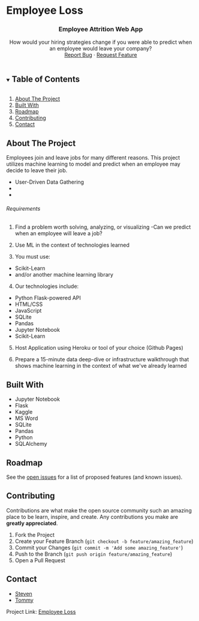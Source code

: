 # Employee Loss

<!-- README -->
  <h3 align="center">Employee Attrition Web App</h3>
  <p align="center"> 
    How would your hiring strategies change if you were able to predict when an employee would leave your company?
    <br />
    <a href="https://github.com/SteveZych/Final-Project/issues">Report Bug</a>
    ·
    <a href="https://github.com/SteveZych/Final-Project/issues">Request Feature</a>
  </p>
</p>


<!-- TABLE OF CONTENTS -->
<details open="open">
  <summary><h2 style="display: inline-block">Table of Contents</h2></summary>
  <ol>
    <li>
      <a href="#about-the-project">About The Project</a>
    <li><a href="#built-with">Built With</a></li>
    <li><a href="#roadmap">Roadmap</a></li>
    <li><a href="#contributing">Contributing</a></li>
    <li><a href="#contact">Contact</a></li>
  </ol>
</details>


<!-- ABOUT THE PROJECT -->
## About The Project

Employees join and leave jobs for many different reasons. This project utilizes machine learning to model and predict when an employee may decide to leave their job. 

*  User-Driven Data Gathering
*  
*  

###### Requirements

1. Find a problem worth solving, analyzing, or visualizing
  -Can we predict when an employee will leave a job?

2. Use ML in the context of technologies learned

3. You must use:
  - Scikit-Learn
  - and/or another machine learning library
 
4. Our technologies include:
  - Python Flask-powered API
  - HTML/CSS
  - JavaScript
  - SQLite
  - Pandas
  - Jupyter Notebook
  - Scikit-Learn
  
5. Host Application using Heroku or tool of your choice (Github Pages)

8. Prepare a 15-minute data deep-dive or infrastructure walkthrough that shows
   machine learning in the context of what we've already learned

<!-- BUILT WITH -->
## Built With

* Jupyter Notebook
* Flask
* Kaggle
* MS Word
* SQLite
* Pandas
* Python
* SQLAlchemy


<!-- ROADMAP -->
## Roadmap

See the [open issues](https://github.com/SteveZych/Final-Project/issues) for a list of proposed features (and known issues).


<!-- CONTRIBUTING -->
## Contributing

Contributions are what make the open source community such an amazing place to be learn, inspire, and create. Any contributions you make are **greatly appreciated**.

1. Fork the Project
2. Create your Feature Branch (`git checkout -b feature/amazing_feature`)
3. Commit your Changes (`git commit -m 'Add some amazing_feature'`)
4. Push to the Branch (`git push origin feature/amazing_feature`)
5. Open a Pull Request


<!-- CONTACT -->
## Contact

* [Steven](https://github.com/SteveZych)
* [Tommy](https://github.com/gldn-god/)


Project Link: [Employee Loss](https://github.com/SteveZych/Final-Project/issues)
